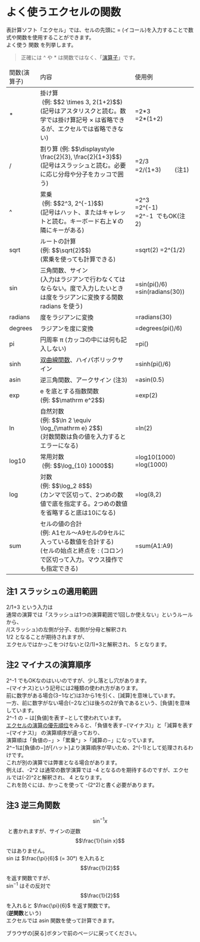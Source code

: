 # よく使うエクセルの関数

表計算ソフト「エクセル」では、セルの先頭に = (イコール)を入力することで数式や関数を使用することができます。  
よく使う 関数 を列挙します。

>正確には ^ や * は関数ではなく、「<a href="https://support.office.com/ja-jp/article/%E6%BC%94%E7%AE%97%E5%AD%90%E3%81%A8-Excel-%E3%81%A7%E3%81%AE%E5%84%AA%E5%85%88%E9%A0%86%E4%BD%8D-48be406d-4975-4d31-b2b8-7af9e0e2878a">演算子</a>」です。

<table>
<thead>
<tr>
<td>関数(演算子)</td>
<td>内容</td>
<td>使用例</td>
</tr>
</thead>
<tbody>
<tr>
<td>*</td>
<td>掛け算<br> (例: $$2 \times 3, 2(1+2)$$)<br>
(記号はアスタリスクと読む。数学では掛け算記号 × は省略できるが、エクセルでは省略できない)</td>
<td>=2*3<br>
=2*(1+2)</td>
</tr>
<tr>
<td>/</td>
<td>割り算 (例: $$\displaystyle \frac{2}{3}, \frac{2}{1+3}$$)<br>
(記号はスラッシュと読む。必要に応じ分母や分子をカッコで囲う)</td>
<td>=2/3<br>
=2/(1+3) 　　(注1) </td>
</tr>
<tr>
<td>^</td>
<td>累乗<br> (例: $$2^3, 2^{-1}$$)<br>
(記号はハット、またはキャレットと読む。キーボード右上￥の隣にキーがある)</td>
<td>=2^3<br>
=2^(-1)<br>
=2^-1  でもOK(注2) </td>
</tr><tr>
<td>sqrt</td>
<td>ルートの計算<br> (例: $$\sqrt{2}$$)<br>
(累乗を使っても計算できる)</td>
<td>=sqrt(2)
=2^(1/2)</td>
</tr>
<tr>
<td>sin</td>
<td>三角関数、サイン<br>
(入力はラジアンで行わなくてはならない。度で入力したいときは度をラジアンに変換する関数 radians を使う)</td>
<td>=sin(pi()/6)
=sin(radians(30))</td>
</tr>
<tr>
<td>radians</td>
<td>度をラジアンに変換</td>
<td>=radians(30)</td>
</tr>
<tr>
<td>degrees</td>
<td>ラジアンを度に変換</td>
<td>=degrees(pi()/6)</td>
</tr>
<tr>
<td>pi</td>
<td>円周率 π
(カッコの中には何も記入しない)</td>
<td>=pi()</td>
</tr>
<tr>
<td>sinh</td>
<td><a href="https://ja.wikipedia.org/wiki/%E5%8F%8C%E6%9B%B2%E7%B7%9A%E9%96%A2%E6%95%B0">双曲線関数</a>、ハイパボリックサイン</td>
<td>=sinh(pi()/6)</td>
</tr>
<tr>
<td>asin</td>
<td>逆三角関数、アークサイン (注3)
</td>
<td>=asin(0.5)</td>
</tr>
<tr>
<td>exp</td>
<td>e を底とする指数関数 <br>(例: $$\mathrm e^2$$)</td>
<td>=exp(2)</td>
</tr>
<tr>
<td>ln</td>
<td>自然対数<br>(例: $$\ln 2 \equiv \log_{\mathrm e} 2$$)<br>
(対数関数は負の値を入力するとエラーになる)</td>
<td>=ln(2)</td>
</tr>
<tr>
<td>log10</td>
<td>常用対数<br> (例: $$\log_{10} 1000$$)</td>
<td>=log10(1000)<br>
=log(1000)</td>
</tr>
<tr>
<td>log</td>
<td>対数<br>(例: $$\log_2 8$$)<br>
(カンマで区切って、2つめの数値で底を指定する。2つめの数値を省略すると底は10になる)</td>
<td>=log(8,2)</td>
</tr>
<tr>
<td>sum</td>
<td>セルの値の合計<br>(例: A1セル～A9セルの9セルに入っている数値を合計する)<br>
(セルの始点と終点を : (コロン) で区切って入力。マウス操作でも指定できる)</td>
<td>=sum(A1:A9)</td>
</tr>
</tbody>
</table>

## 注1 スラッシュの適用範囲
2/1+3 という入力は  
通常の演算では「スラッシュは1つの演算範囲で1回しか使えない」というルールから、  
/(スラッシュ)の左側が分子、右側が分母と解釈され  
1/2 となることが期待されますが、  
エクセルではかっこをつけないと(2/1)+3と解釈され、 5 となります。

## 注2 マイナスの演算順序
2^-1 でもOKなのはいいのですが、少し落とし穴があります。  
−(マイナス)という記号には2種類の使われ方があります。  
前に数字がある場合(3−1など)は3から1を引く、[減算]を意味しています。  
一方、前に数字がない場合(−2など)は後ろの2が負であるという、[負値]を意味しています。  
2^-1 の − は[負値]を表す−として使われています。  
<a href="https://support.office.com/ja-jp/article/%E6%BC%94%E7%AE%97%E5%AD%90%E3%81%A8-Excel-%E3%81%A7%E3%81%AE%E5%84%AA%E5%85%88%E9%A0%86%E4%BD%8D-48be406d-4975-4d31-b2b8-7af9e0e2878a">エクセルの演算の優先順位</a>をみると、「負値を表す−(マイナス)」と「減算を表す−(マイナス)」 の演算順序が違っており、  
演算順は「負値の−」&gt;「累乗^」&gt;「減算の−」になっています。  
2^−1は[負値の−]が[ハット]より演算順序が早いため、2^(-1)として処理されるわけです。  
これが別の演算では弊害となる場合があります。  
例えば、-2^2 は通常の数学演算では -4 となるのを期待するのですが、エクセルでは(-2)^2と解釈され、 4 となります。  
これを防ぐには、かっこを使って -(2^2)と書く必要があります。 

## 注3 逆三角関数
$$\sin^{-1} x $$ と書かれますが、サインの逆数 $$\frac{1}{\sin x}$$ではありません。  
sin は $`\frac{\pi}{6}`$ (= 30°) を入れると $$\frac{1}{2}$$ を返す関数ですが、  
sin<sup>−1</sup> はその反対で $$\frac{1}{2}$$ を入れると $`\frac{\pi}{6}`$ を返す関数です。  
(**逆関数**という)  
エクセルでは asin 関数を使って計算できます。

ブラウザの[戻る]ボタンで前のページに戻ってください。
